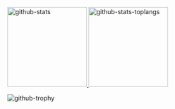 
<p>
  <a href="https://github.com/eastglory" target="_blank" rel="noopener noreferrer">
    <img
      height="180em"
      src="https://github-readme-stats-5rj1g71px-satosh-j.vercel.app/api?username=satosh-j&hide=contribs&show_icons=true&count_private=true&include_all_commits=true&disable_animations=false&hide_border=true&bg_color=FFFFFF00&text_color=05CCB2&icon_color=FFFFFF&title_color=FFFFFF"
      alt='github-stats'
    />
    <img
      height="180em"
      src="https://github-readme-stats-5rj1g71px-satosh-j.vercel.app/api/top-langs?username=satosh-j&show_icons=true&langs_count=8&layout=compact&hide_border=true&bg_color=FFFFFF00&text_color=05CCB2&icon_color=FFFFFF&title_color=FFFFFF"
      alt='github-stats-toplangs'
    />
  </a>
</p>
<img
  className="mt-4"
  src="https://github-profile-trophy.vercel.app/?username=satosh-j&column=7&theme=darkhub&no-bg=true&no-frame=true&margin-h=15&margin-w=12"
  alt='github-trophy'
/>
